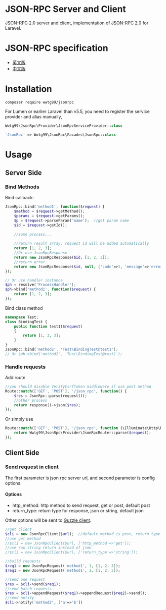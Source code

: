 JSON-RPC Server and Client
==========================

JSON-RPC 2.0 server and client, implementation of [JSON-RPC 2.0](http://www.jsonrpc.org/) for Laravel.

# JSON-RPC specification
- [英文版](http://www.jsonrpc.org/specification)
- [中文版](http://wiki.geekdream.com/Specification/json-rpc_2.0.html)

# Installation
```
composer require wwtg99/jsonrpc
```

For Lumen or earlier Laravel than v5.5, you need to register the service provider and alias manually,
```php
Wwtg99\JsonRpc\Provider\JsonRpcServiceProvider::class
```
```php
'JsonRpc' => Wwtg99\JsonRpc\Facades\JsonRpc::class
```

# Usage
## Server Side

### Bind Methods

Bind callback:
```php
JsonRpc::bind('method1', function($request) {
    $method = $request->getMethod();
    $params = $request->getParams();
    $p = $request->parseParam('name');  //get param name
    $id = $request->getId();
    
    //some process...
    
    //return result array, request id will be added automatically
    return [1, 2, 3];
    //Or use JsonRpcResponse
    return new JsonRpcResponse($id, [1, 2, 3]);
    //return error
    return new JsonRpcResponse($id, null, ['code'=>1, 'message'=>'error']);
});

// Or use handler instance
$ph = resolve('ProcessHandler');
$ph->bind('method1', function($request) {
    return [1, 2, 3];
});
```

Bind class method
```php
namespace Test;
class BindingTest {
    public function test1($request) 
    {
        return [1, 2, 3];
    }
}
JsonRpc::bind('method2', 'Test\BindingTest@test1');
// Or $ph->bind('method2', 'Test\BindingTest@test1');
```

### Handle requests

Add route
```php
//you should disable VerifyCsrfToken middleware if use post method
Route::match(['GET', 'POST'], '/json_rpc', function() {
    $res = JsonRpc::parse(request());
    //other process
    return response()->json($res);
});
```
Or simply use
```php
Route::match(['GET', 'POST'], '/json_rpc', function (\Illuminate\Http\Request $request) {
    return Wwtg99\JsonRpc\Provider\JsonRpcRouter::parse($request);
});
```

## Client Side
### Send request in client

The first parameter is json rpc server url, and second parameter is config options.

#### Options
- http_method: http method to send request, get or post, default post
- return_type: return type for response, json or string, default json

Other options will be sent to [Guzzle client](http://docs.guzzlephp.org/en/stable/request-options.html).

```php
//get client
$cli = new JsonRpcClient($url);  //default method is post, return type json
//use get method
//$cli = new JsonRpcClient($url, ['http_method'=>'get']);
//use raw string return instead of json
//$cli = new JsonRpcClient($url, ['return_type'=>'string']);

//build requests
$req1 = new JsonRpcRequest('method1', 1, [1, 2, 3]);
$req1 = new JsonRpcRequest('method1', 2, [1, 2, 3]);

//send one request
$res = $cli->send($req1);
//send batch requests
$res = $cli->appendRequest($req1)->appendRequest($req2)->send();
//send notify
$cli->notify('method2', ['a'=>'b'])
```
